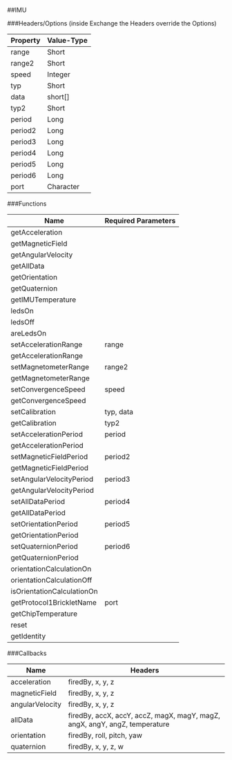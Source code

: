 ##IMU


###Headers/Options (inside Exchange the Headers override the Options)


| Property             | Value-Type                              |
|----------------------|-----------------------------------------|
|                range |      Short |
|               range2 |      Short |
|                speed |    Integer |
|                  typ |      Short |
|                 data |    short[] |
|                 typ2 |      Short |
|               period |       Long |
|              period2 |       Long |
|              period3 |       Long |
|              period4 |       Long |
|              period5 |       Long |
|              period6 |       Long |
|                 port |  Character |



###Functions

| Name                 | Required Parameters                      |
|----------------------|------------------------------------------|
|      getAcceleration |                                          |
|     getMagneticField |                                          |
|   getAngularVelocity |                                          |
|           getAllData |                                          |
|       getOrientation |                                          |
|        getQuaternion |                                          |
|    getIMUTemperature |                                          |
|               ledsOn |                                          |
|              ledsOff |                                          |
|            areLedsOn |                                          |
| setAccelerationRange |                                    range |
| getAccelerationRange |                                          |
| setMagnetometerRange |                                   range2 |
| getMagnetometerRange |                                          |
|  setConvergenceSpeed |                                    speed |
|  getConvergenceSpeed |                                          |
|       setCalibration |                                typ, data |
|       getCalibration |                                     typ2 |
| setAccelerationPeriod |                                   period |
| getAccelerationPeriod |                                          |
| setMagneticFieldPeriod |                                  period2 |
| getMagneticFieldPeriod |                                          |
| setAngularVelocityPeriod |                                  period3 |
| getAngularVelocityPeriod |                                          |
|     setAllDataPeriod |                                  period4 |
|     getAllDataPeriod |                                          |
| setOrientationPeriod |                                  period5 |
| getOrientationPeriod |                                          |
|  setQuaternionPeriod |                                  period6 |
|  getQuaternionPeriod |                                          |
| orientationCalculationOn |                                          |
| orientationCalculationOff |                                          |
| isOrientationCalculationOn |                                          |
| getProtocol1BrickletName |                                     port |
|   getChipTemperature |                                          |
|                reset |                                          |
|          getIdentity |                                          |




###Callbacks

| Name                 | Headers                                  |
|----------------------|------------------------------------------|
|         acceleration |                         firedBy, x, y, z |
|        magneticField |                         firedBy, x, y, z |
|      angularVelocity |                         firedBy, x, y, z |
|              allData | firedBy, accX, accY, accZ, magX, magY, magZ, angX, angY, angZ, temperature |
|          orientation |                firedBy, roll, pitch, yaw |
|           quaternion |                      firedBy, x, y, z, w |


